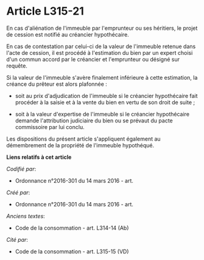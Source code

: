 # Article L315-21

En cas d'aliénation de l'immeuble par l'emprunteur ou ses héritiers, le projet de cession est notifié au créancier
hypothécaire.

En cas de contestation par celui-ci de la valeur de l'immeuble retenue dans l'acte de cession, il est procédé à l'estimation
du bien par un expert choisi d'un commun accord par le créancier et l'emprunteur ou désigné sur requête.

Si la valeur de l'immeuble s'avère finalement inférieure à cette estimation, la créance du prêteur est alors plafonnée :

- soit au prix d'adjudication de l'immeuble si le créancier hypothécaire fait procéder à la saisie et à la vente du bien en
vertu de son droit de suite ;

- soit à la valeur d'expertise de l'immeuble si le créancier hypothécaire demande l'attribution judiciaire du bien ou se
prévaut du pacte commissoire par lui conclu.

Les dispositions du présent article s'appliquent également au démembrement de la propriété de l'immeuble hypothéqué.

**Liens relatifs à cet article**

_Codifié par_:

  - Ordonnance n°2016-301 du 14 mars 2016 - art.

_Créé par_:

  - Ordonnance n°2016-301 du 14 mars 2016 - art.

_Anciens textes_:

  - Code de la consommation - art. L314-14 (Ab)

_Cité par_:

  - Code de la consommation - art. L315-15 (VD)
